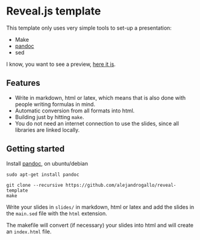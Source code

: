 # Reveal.js template

This template only uses very simple tools to set-up a presentation:

* Make
* [pandoc](http://pandoc.org/installing.html)
* sed

I know, you want to see a preview, [here it is](
https://alejandrogallo.github.io/reveal-template/
).

## Features

* Write in markdown, html or latex, which means that is also done with
  people writing formulas in mind.
* Automatic conversion from all formats into html.
* Building just by hitting `make`.
* You do not need an internet connection to use the slides, since
  all libraries are linked locally.

## Getting started

Install [pandoc](http://pandoc.org/installing.html), on ubuntu/debian

```
sudo apt-get install pandoc
```

```
git clone --recursive https://github.com/alejandrogallo/reveal-template
make
```

Write your slides in `slides/` in markdown, html or latex and add the
slides in the `main.sed` file with the `html` extension.

The makefile will convert (if necessary) your slides into html and
will create an `index.html` file.

